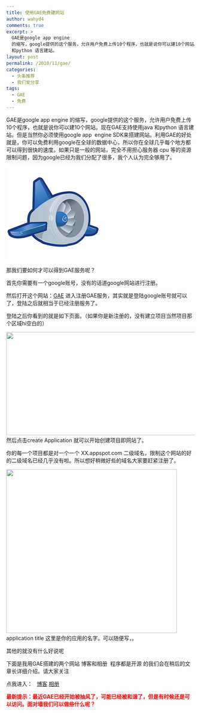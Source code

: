 ```yaml
---
title: 使用GAE免费建网站
author: wahyd4
comments: true
excerpt: >
  GAE是google app engine
  的缩写，google提供的这个服务，允许用户免费上传10个程序，也就是说你可以建10个网站。现在GAE支持使用java
  和python 语言建站。
layout: post
permalink: /2010/11/gae/
categories:
  - 头条推荐
  - 我们爱分享
tags:
  - GAE
  - 免费
---
```

GAE是google app engine 的缩写，google提供的这个服务，允许用户免费上传10个程序，也就是说你可以建10个网站。现在GAE支持使用java 和python 语言建站。但是当然你必须使用google app  engine SDK来搭建网站。利用GAE的好处就是，你可以免费利用google在全球的数据中心，所以你在全球几乎每个地方都可以得到很快的速度。如果只是一般的网站，完全不用担心服务器 cpu 等的资源限制问题，因为google已经为我们分配了很多，我个人认为完全够用了。

[<img class="size-full wp-image-2030 aligncenter" title="c81cdb4bf1b22fa33c1730ce825cd695" src="/images/2010/11/c81cdb4bf1b22fa33c1730ce825cd695.png" alt="" width="250" height="250" />][1]

那我们要如何才可以得到GAE服务呢？

首先你需要有一个google账号，没有的话道google网站进行注册。

然后打开这个网站：<a href="https://appengine.google.com/" target="_blank">GAE</a> 进入注册GAE服务，其实就是登陆google账号就可以了，登陆之后就相当于已经注册服务了。

登陆之后你看到的就是如下页面。（如果你是新注册的，没有建立项目当然项目那个区域hi空白的）

[<img class="aligncenter size-full wp-image-937" title="11-21-7_conew1" src="/images/2010/11/11-21-7_conew1.jpg" alt="" width="779" height="275" />][2]然后点击create Application 就可以开始创建项目即网站了。

你的每一个项目都是对一个一个 XX.appspot.com 二级域名，限制这个网站的好的二级域名已经几乎没有啦。所以想好稍微好些的域名大家要赶紧注册了。

[<img class="aligncenter size-full wp-image-938" title="11-21-8_conew1" src="/images/2010/11/11-21-8_conew1.gif" alt="" width="456" height="437" />][3]application title 这里是你的应用的名字。可以随便写，。

其他的就没有什么好说呢

下面是我用GAE搭建的两个网站 博客和相册  程序都是开源 的我们会在稍后的文章长详细介绍。请大家关注

点我进入：   <a href="http://junvzhao.appspot.com/" target="_blank">博客</a> <a href="http://junvnew.appspot.com/" target="_blank">相册</a>

**<span style="color: #ff0000;">最新提示：最近GAE已经开始被抽风了，可能已经被和谐了，但是有时候还是可以访问。面对墙我们可以做些什么呢？</span>**

 [1]: /images/2010/11/c81cdb4bf1b22fa33c1730ce825cd695.png
 [2]: /images/2010/11/11-21-7_conew1.jpg
 [3]: /images/2010/11/11-21-8_conew1.gif
